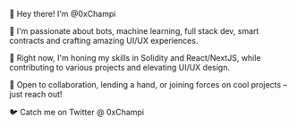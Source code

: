 <!DOCTYPE html>
<html lang="en">
<head>
    <meta charset="UTF-8">
    <meta name="viewport" content="width=device-width, initial-scale=1.0">

</head>
<body>
    <p>🚀 Hey there! I'm @0xChampi</p>
    <p>🤖 I'm passionate about bots, machine learning, full stack dev, smart contracts and crafting amazing UI/UX experiences.</p>
    <p>🔧 Right now, I'm honing my skills in Solidity and React/NextJS, while contributing to various projects and elevating UI/UX design.</p>
    <p>🤝 Open to collaboration, lending a hand, or joining forces on cool projects – just reach out!</p>
    <p>🐦 Catch me on Twitter @ 0xChampi</p>
    <!---
    0xChampi/0xChampi is a ✨ unique ✨ repository because its `README.md` (this file) appears on your GitHub profile.
    You can click the Preview link to take a sneak peek at your changes.
    --->
</body>
</html>
